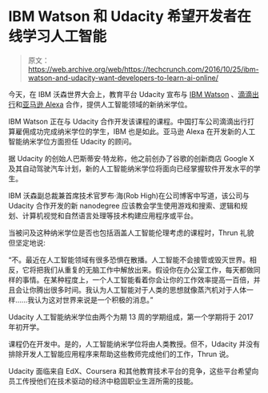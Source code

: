 # IBM Watson 和 Udacity 希望开发者在线学习人工智能 

> 原文：<https://web.archive.org/web/https://techcrunch.com/2016/10/25/ibm-watson-and-udacity-want-developers-to-learn-ai-online/>

今天，在 IBM 沃森世界大会上，教育平台 Udacity 宣布与 [IBM Watson](https://web.archive.org/web/20230115005618/http://www.ibm.com/watson/) 、[滴滴出行](https://web.archive.org/web/20230115005618/https://www.crunchbase.com/organization/didi-dache#/entity)和[亚马逊 Alexa](https://web.archive.org/web/20230115005618/https://techcrunch.com/2016/09/13/amazons-alexa-app-store-hits-3000-skills-up-from-1000-in-june/) 合作，提供人工智能领域的新纳米学位。

IBM Watson 正在与 Udacity 合作开发该课程的课程。中国打车公司滴滴出行打算雇佣成功完成纳米学位的学生，IBM 也是如此。亚马逊 Alexa 在开发新的人工智能纳米学位方面担任 Udacity 的顾问。

据 Udacity 的创始人巴斯蒂安·特龙称，他之前创办了谷歌的创新商店 Google X 及其自动驾驶汽车计划，新的人工智能纳米学位将面向已经掌握软件开发水平的学生。

IBM 沃森副总裁兼首席技术官罗布·海(Rob High)在公司博客中写道，该公司与 Udacity 合作开发的新 nanodegree 应该教会学生使用游戏和搜索、逻辑和规划、计算机视觉和自然语言处理等技术构建应用程序或平台。

当被问及这种纳米学位是否也包括涵盖人工智能伦理考虑的课程时，Thrun 礼貌但坚定地说:

“不。最近在人工智能领域有很多恐惧在散播。人工智能不会接管或毁灭世界。相反，它将把我们从重复的无脑工作中解放出来。假设你在办公室工作，每天都做同样的事情。在某种程度上，一个人工智能看着你会让你的工作效率提高一百倍，并且会让你腾出很多时间。我认为人工智能对于人类的思想就像蒸汽机对于人体一样……我认为这对世界来说是一个积极的消息。”

Udacity 人工智能纳米学位由两个为期 13 周的学期组成，第一个学期将于 2017 年初开学。

课程仍在开发中。是的，人工智能纳米学位将由人类教授。但不，Udacity 并没有排除开发人工智能应用程序来帮助这些教师完成他们的工作，Thrun 说。

Udacity 面临来自 EdX、Coursera 和其他教育技术平台的竞争，这些平台希望向员工传授他们在技术驱动的经济中稳固职业生涯所需的技能。
